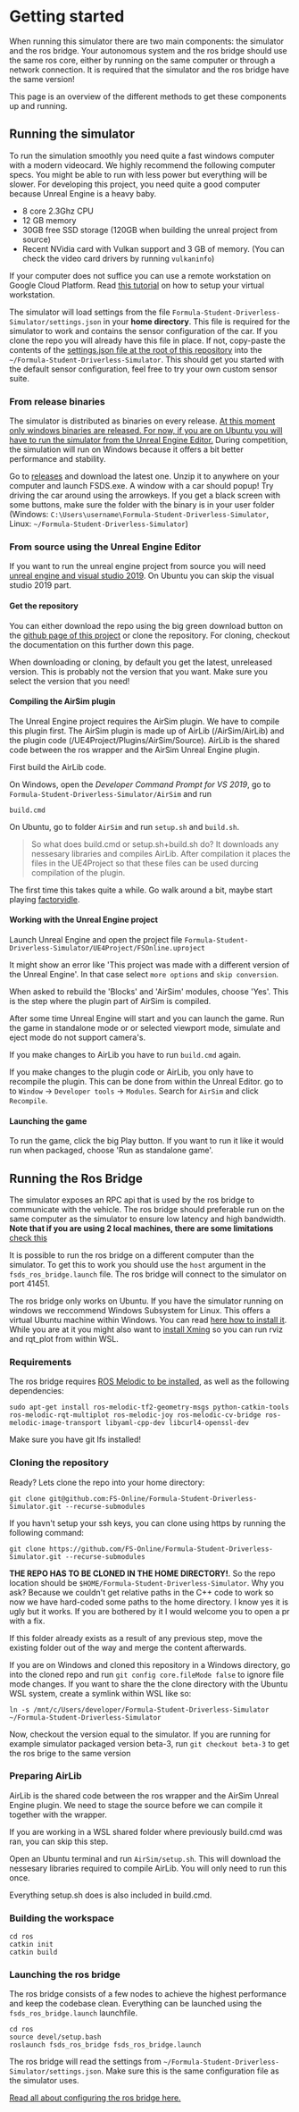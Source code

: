 # Getting started

When running this simulator there are two main components: the simulator and the ros bridge.
Your autonomous system and the ros bridge should use the same ros core, either by running on the same computer or through a network connection. 
It is required that the simulator and the ros bridge have the same version!

This page is an overview of the different methods to get these components up and running.

## Running the simulator

To run the simulation smoothly you need quite a fast windows computer with a modern videocard.
We highly recommend the following computer specs. You might be able to run with less power but everything will be slower.
For developing this project, you need quite a good computer because Unreal Engine is a heavy baby.

* 8 core 2.3Ghz CPU
* 12 GB memory
* 30GB free SSD storage (120GB when building the unreal project from source)
* Recent NVidia card with Vulkan support and 3 GB of memory. (You can check the video card drivers by running `vulkaninfo`)

If your computer does not suffice you can use a remote workstation on Google Cloud Platform.
Read [this tutorial](gcp-remote-workstation.md) on how to setup your virtual workstation.

The simulator will load settings from the file `Formula-Student-Driverless-Simulator/settings.json` in your **home directory**.
This file is required for the simulator to work and contains the sensor configuration of the car.
If you clone the repo you will already have this file in place.
If not, copy-paste the contents of the [settings.json file at the root of this repository](https://github.com/FS-Online/Formula-Student-Driverless-Simulator/blob/master/settings.json) into the `~/Formula-Student-Driverless-Simulator`.
This should get you started with the default sensor configuration, feel free to try your own custom sensor suite.

### From release binaries

The simulator is distributed as binaries on every release.
[At this moment only windows binaries are released. For now, if you are on Ubuntu you will have to run the simulator from the Unreal Engine Editor.](https://github.com/FS-Online/Formula-Student-Driverless-Simulator/issues/107)
During competition, the simulation will run on Windows because it offers a bit better performance and stability.

Go to [releases](https://github.com/FS-Online/Formula-Student-Driverless-Simulator/releases) and download the latest one.
Unzip it to anywhere on your computer and launch FSDS.exe.
A window with a car should popup!
Try driving the car around using the arrowkeys.
If you get a black screen with some buttons, make sure the folder with the binary is in your user folder (Windows: `C:\Users\username\Formula-Student-Driverless-Simulator`, Linux: `~/Formula-Student-Driverless-Simulator`)

### From source using the Unreal Engine Editor

If you want to run the unreal engine project from source you will need [unreal engine and visual studio 2019](software-install-instructions.md).
On Ubuntu you can skip the visual studio 2019 part.

#### Get the repository

You can either download the repo using the big green download button on the [github page of this project](https://github.com/FS-Online/Formula-Student-Driverless-Simulator) or clone the repository. For cloning, checkout the documentation on this further down this page.

When downloading or cloning, by default you get the latest, unreleased version. This is probably not the version that you want. Make sure you select the version that you need! 

#### Compiling the AirSim plugin
The Unreal Engine project requires the AirSim plugin.
We have to compile this plugin first.
The AirSim plugin is made up of AirLib (/AirSim/AirLib) and the plugin code (/UE4Project/Plugins/AirSim/Source).
AirLib is the shared code between the ros wrapper and the AirSim Unreal Engine plugin.

First build the AirLib code.

On Windows, open the _Developer Command Prompt for VS 2019_, go to `Formula-Student-Driverless-Simulator/AirSim` and run
```
build.cmd
```

On Ubuntu, go to folder `AirSim` and run `setup.sh` and `build.sh`.

> So what does build.cmd or setup.sh+build.sh do? 
  It downloads any nessesary libraries and compiles AirLib.
  After compilation it places the files in the UE4Project so that these files can be used durcing compilation of the plugin.

The first time this takes quite a while. Go walk around a bit, maybe start playing [factoryidle](https://factoryidle.com/). 

#### Working with the Unreal Engine project

Launch Unreal Engine and open the project file `Formula-Student-Driverless-Simulator/UE4Project/FSOnline.uproject`

It might show an error like 'This project was made with a different version of the Unreal Engine'. In that case select `more options` and `skip conversion`.

When asked to rebuild the 'Blocks' and 'AirSim' modules, choose 'Yes'.
This is the step where the plugin part of AirSim is compiled.

After some time Unreal Engine will start and you can launch the game. 
Run the game in standalone mode or or selected viewport mode, simulate and eject mode do not support camera's.

If you make changes to AirLib you have to run `build.cmd` again.

If you make changes to the plugin code or AirLib, you only have to recompile the plugin.
This can be done from within the Unreal Editor. go to to `Window` -> `Developer tools` -> `Modules`.
Search for `AirSim` and click `Recompile`.

#### Launching the game

To run the game, click the big Play button.
If you want to run it like it would run when packaged, choose 'Run as standalone game'.

## Running the Ros Bridge

The simulator exposes an RPC api that is used by the ros bridge to communicate with the vehicle.
The ros bridge should preferable run on the same computer as the simulator to ensure low latency and high bandwidth.
**Note that if you are using 2 local machines, there are some limitations** [check this](local-setup.md)

It is possible to run the ros bridge on a different computer than the simulator.
To get this to work you should use the `host` argument in the `fsds_ros_bridge.launch` file.
The ros bridge will connect to the simulator on port 41451.

The ros bridge only works on Ubuntu.
If you have the simulator running on windows we reccommend Windows Subsystem for Linux.
This offers a virtual Ubuntu machine within Windows.
You can read [here how to install it](software-install-instructions.md). 
While you are at it you might also want to [install Xming](software-install-instructions.md) so you can run rviz and rqt_plot from within WSL.

### Requirements

The ros bridge requires [ROS Melodic to be installed](software-install-instructions.md), as well as the following dependencies:
```
sudo apt-get install ros-melodic-tf2-geometry-msgs python-catkin-tools ros-melodic-rqt-multiplot ros-melodic-joy ros-melodic-cv-bridge ros-melodic-image-transport libyaml-cpp-dev libcurl4-openssl-dev
```

Make sure you have git lfs installed!

### Cloning the repository

Ready? Lets clone the repo into your home directory:
```
git clone git@github.com:FS-Online/Formula-Student-Driverless-Simulator.git --recurse-submodules
```

If you havn't setup your ssh keys, you can clone using https by running the following command:
```
git clone https://github.com/FS-Online/Formula-Student-Driverless-Simulator.git --recurse-submodules
```

**THE REPO HAS TO BE CLONED IN THE HOME DIRECTORY!**. So the repo location should be `$HOME/Formula-Student-Driverless-Simulator`.
Why you ask? Because we couldn't get relative paths in the C++ code to work so now we have hard-coded some paths to the home directory.
I know yes it is ugly but it works. If you are bothered by it I would welcome you to open a pr with a fix.

If this folder already exists as a result of any previous step, move the existing folder out of the way and merge the content afterwards.

If you are on Windows and cloned this repository in a Windows directory, go into the cloned repo and run `git config core.fileMode false` to ignore file mode changes. 
If you want to share the the clone directory with the Ubuntu WSL system, create a symlink within WSL like so:
```
ln -s /mnt/c/Users/developer/Formula-Student-Driverless-Simulator ~/Formula-Student-Driverless-Simulator
```

Now, checkout the version equal to the simulator. If you are running for example simulator packaged version beta-3, run `git checkout beta-3` to get the ros brige to the same version

### Preparing AirLib

AirLib is the shared code between the ros wrapper and the AirSim Unreal Engine plugin.
We need to stage the source before we can compile it together with the wrapper.

If you are working in a WSL shared folder where previously build.cmd was ran, you can skip this step.

Open an Ubuntu terminal and run `AirSim/setup.sh`.
This will download the nessesary libraries required to compile AirLib.
You will only need to run this once.

Everything setup.sh does is also included in build.cmd.

### Building the workspace

```
cd ros
catkin init
catkin build
```

### Launching the ros bridge

The ros bridge consists of a few nodes to achieve the highest performance and keep the codebase clean.
Everything can be launched using the `fsds_ros_bridge.launch` launchfile.
```
cd ros
source devel/setup.bash
roslaunch fsds_ros_bridge fsds_ros_bridge.launch
```

The ros bridge will read the settings from `~/Formula-Student-Driverless-Simulator/settings.json`.
Make sure this is the same configuration file as the simulator uses.

[Read all about configuring the ros bridge here.](ros-bridge.md)